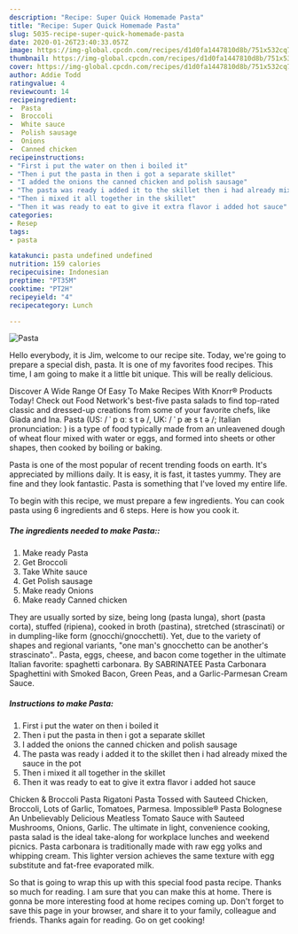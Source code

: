 ```yaml
---
description: "Recipe: Super Quick Homemade Pasta"
title: "Recipe: Super Quick Homemade Pasta"
slug: 5035-recipe-super-quick-homemade-pasta
date: 2020-01-26T23:40:33.057Z
image: https://img-global.cpcdn.com/recipes/d1d0fa1447810d8b/751x532cq70/pasta-recipe-main-photo.jpg
thumbnail: https://img-global.cpcdn.com/recipes/d1d0fa1447810d8b/751x532cq70/pasta-recipe-main-photo.jpg
cover: https://img-global.cpcdn.com/recipes/d1d0fa1447810d8b/751x532cq70/pasta-recipe-main-photo.jpg
author: Addie Todd
ratingvalue: 4
reviewcount: 14
recipeingredient:
-  Pasta
-  Broccoli
-  White sauce
-  Polish sausage
-  Onions
-  Canned chicken
recipeinstructions:
- "First i put the water on then i boiled it"
- "Then i put the pasta in then i got a separate skillet"
- "I added the onions the canned chicken and polish sausage"
- "The pasta was ready i added it to the skillet then i had already mixed the sauce in the pot"
- "Then i mixed it all together in the skillet"
- "Then it was ready to eat to give it extra flavor i added hot sauce"
categories:
- Resep
tags:
- pasta

katakunci: pasta undefined undefined
nutrition: 159 calories
recipecuisine: Indonesian
preptime: "PT35M"
cooktime: "PT2H"
recipeyield: "4"
recipecategory: Lunch

---
```



![Pasta](https://img-global.cpcdn.com/recipes/d1d0fa1447810d8b/751x532cq70/pasta-recipe-main-photo.jpg)

Hello everybody, it is Jim, welcome to our recipe site. Today, we're going to prepare a special dish, pasta. It is one of my favorites food recipes. This time, I am going to make it a little bit unique. This will be really delicious.

Discover A Wide Range Of Easy To Make Recipes With Knorr® Products Today! Check out Food Network&#39;s best-five pasta salads to find top-rated classic and dressed-up creations from some of your favorite chefs, like Giada and Ina. Pasta (US: / ˈ p ɑː s t ə /, UK: / ˈ p æ s t ə /; Italian pronunciation: ) is a type of food typically made from an unleavened dough of wheat flour mixed with water or eggs, and formed into sheets or other shapes, then cooked by boiling or baking.

Pasta is one of the most popular of recent trending foods on earth. It's appreciated by millions daily. It is easy, it is fast, it tastes yummy. They are fine and they look fantastic. Pasta is something that I've loved my entire life.


To begin with this recipe, we must prepare a few ingredients. You can cook pasta using 6 ingredients and 6 steps. Here is how you cook it.

##### The ingredients needed to make Pasta::

1. Make ready  Pasta
1. Get  Broccoli
1. Take  White sauce
1. Get  Polish sausage
1. Make ready  Onions
1. Make ready  Canned chicken


They are usually sorted by size, being long (pasta lunga), short (pasta corta), stuffed (ripiena), cooked in broth (pastina), stretched (strascinati) or in dumpling-like form (gnocchi/gnocchetti). Yet, due to the variety of shapes and regional variants, &#34;one man&#39;s gnocchetto can be another&#39;s strascinato&#34;.. Pasta, eggs, cheese, and bacon come together in the ultimate Italian favorite: spaghetti carbonara. By SABRINATEE Pasta Carbonara Spaghettini with Smoked Bacon, Green Peas, and a Garlic-Parmesan Cream Sauce. 

##### Instructions to make Pasta:

1. First i put the water on then i boiled it
1. Then i put the pasta in then i got a separate skillet
1. I added the onions the canned chicken and polish sausage
1. The pasta was ready i added it to the skillet then i had already mixed the sauce in the pot
1. Then i mixed it all together in the skillet
1. Then it was ready to eat to give it extra flavor i added hot sauce


Chicken &amp; Broccoli Pasta Rigatoni Pasta Tossed with Sauteed Chicken, Broccoli, Lots of Garlic, Tomatoes, Parmesa. Impossible® Pasta Bolognese An Unbelievably Delicious Meatless Tomato Sauce with Sauteed Mushrooms, Onions, Garlic. The ultimate in light, convenience cooking, pasta salad is the ideal take-along for workplace lunches and weekend picnics. Pasta carbonara is traditionally made with raw egg yolks and whipping cream. This lighter version achieves the same texture with egg substitute and fat-free evaporated milk. 

So that is going to wrap this up with this special food pasta recipe. Thanks so much for reading. I am sure that you can make this at home. There is gonna be more interesting food at home recipes coming up. Don't forget to save this page in your browser, and share it to your family, colleague and friends. Thanks again for reading. Go on get cooking!
